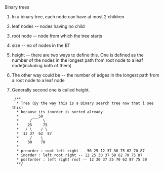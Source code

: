 Binary trees 
1. In a binary tree, each node can have at most 2 children
2. leaf nodes --  nodes having no child 
3. root node -- node from which the tree starts
4. size -- no of nodes in the BT
5. height -- there are two ways to define this. One is defined as the number of the nodes in the longest path from root node to a leaf node(including both of them)
6. The other way could be -- the number of edges in the longest path from a root node to a leaf node
7. Generally second one is called height.


        /**
         * Tree (By the way this is a Binary search tree now that i see this)
         * because its inorder is sorted already
         * 		___50
         * 	   /     \
         *    25     75
         *   / \    / \
         *  12 37  62  87
         * 	   /    \
         *    30    70
         * 
         * preorder : root left right -- 50 25 12 37 30 75 62 70 87
         * inorder : left root right -- 12 25 30 37 50 62 70 75 87
         * postorder : left right root -- 12 30 37 25 70 62 87 75 50
         **/

